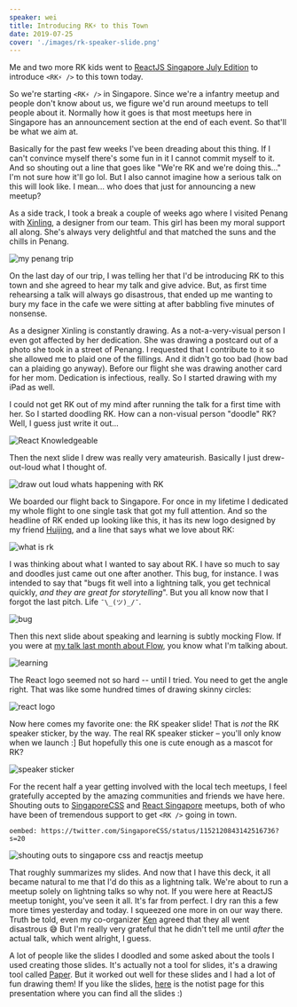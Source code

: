 ```yaml
---
speaker: wei
title: Introducing RK⚡️ to this Town
date: 2019-07-25
cover: './images/rk-speaker-slide.png'
---
```


Me and two more RK kids went to [ReactJS Singapore July Edition](https://www.meetup.com/React-Singapore/events/260564102) to introduce `<RK⚡️ />` to this town today.

<!-- excerpt ends -->

So we're starting `<RK⚡️ />` in Singapore. Since we're a infantry meetup and people don't know about us, we figure we'd run around meetups to tell people about it. Normally how it goes is that most meetups here in Singapore has an announcement section at the end of each event. So that'll be what we aim at.

Basically for the past few weeks I've been dreading about this thing. If I can't convince myself there's some fun in it I cannot commit myself to it. And so shouting out a line that goes like "We're RK and we're doing this..." I'm not sure how it'll go lol. But I also cannot imagine how a serious talk on this will look like. I mean... who does that just for announcing a new meetup?

As a side track, I took a break a couple of weeks ago where I visited Penang with [Xinling](https://twitter.com/yosriady), a designer from our team. This girl has been my moral support all along. She's always very delightful and that matched the suns and the chills in Penang.

![my penang trip](./images/penang.jpg)

On the last day of our trip, I was telling her that I'd be introducing RK to this town and she agreed to hear my talk and give advice. But, as first time rehearsing a talk will always go disastrous, that ended up me wanting to bury my face in the cafe we were sitting at after babbling five minutes of nonsense.

As a designer Xinling is constantly drawing. As a not-a-very-visual person I even got affected by her dedication. She was drawing a postcard out of a photo she took in a street of Penang. I requested that I contribute to it so she allowed me to plaid one of the fillings. And it didn't go too bad (how bad can a plaiding go anyway). Before our flight she was drawing another card for her mom. Dedication is infectious, really. So I started drawing with my iPad as well.

I could not get RK out of my mind after running the talk for a first time with her. So I started doodling RK. How can a non-visual person "doodle" RK? Well, I guess just write it out...

![React Knowledgeable](./images/rk.png)

Then the next slide I drew was really very amateurish. Basically I just drew-out-loud what I thought of.

![draw out loud whats happening with RK](./images/rk-draw-out-loud.png)

We boarded our flight back to Singapore. For once in my lifetime I dedicated my whole flight to one single task that got my full attention. And so the headline of RK ended up looking like this, it has its new logo designed by my friend [Huijing](https://twitter.com/hj_chen), and a line that says what we love about RK:

![what is rk](./images/rk-what-is.png)

I was thinking about what I wanted to say about RK. I have so much to say and doodles just came out one after another. This bug, for instance. I was intended to say that "bugs fit well into a lightning talk, you get technical quickly, _and they are great for storytelling_". But you all know now that I forgot the last pitch. Life `¯\_(ツ)_/¯`.

![bug](./images/rk-bug.png)

Then this next slide about speaking and learning is subtly mocking Flow. If you were at [my talk last month about Flow](https://uuei.io/talks/flow-be-happy/), you know what I'm talking about.

![learning](./images/rk-learning.png)


The React logo seemed not so hard -- until I tried. You need to get the angle right. That was like some hundred times of drawing skinny circles:

![react logo](./images/rk-react.png)

Now here comes my favorite one: the RK speaker slide! That is _not_ the RK speaker sticker, by the way. The real RK speaker sticker – you'll only know when we launch :] But hopefully this one is cute enough as a mascot for RK? 

![speaker sticker](./images/rk-speaker-slide.png)

For the recent half a year getting involved with the local tech meetups, I feel gratefully accepted by the amazing communities and friends we have here. Shouting outs to [SingaporeCSS](https://singaporecss.github.io/) and [React Singapore](https://www.meetup.com/React-Singapore/) meetups, both of who have been of tremendous support to get `<RK />` going in town.

`oembed: https://twitter.com/SingaporeCSS/status/1152120843142516736?s=20`

![shouting outs to singapore css and reactjs meetup](./images/rk-shoutouts.png)

That roughly summarizes my slides. And now that I have this deck, it all became natural to me that I'd do this as a lightning talk. We're about to run a meetup solely on lightning talks so why not. If you were here at ReactJS meetup tonight, you've seen it all. It's far from perfect. I dry ran this a few more times yesterday and today. I squeezed one more in on our way there. Truth be told, even my co-organizer [Ken](https://twitter.com/kenleesm) agreed that they all went disastrous 😅 But I'm really very grateful that he didn't tell me until _after_ the actual talk, which went alright, I guess.

A lot of people like the slides I doodled and some asked about the tools I used creating those slides. It's actually not a tool for slides, it's a drawing tool called [Paper](https://www.fiftythree.com/). But it worked out well for these slides and I had a lot of fun drawing them! If you like the slides, [here](https://noti.st/wgao19/0zB2FW/introducing-react-knowledgeable) is the notist page for this presentation where you can find all the slides :)